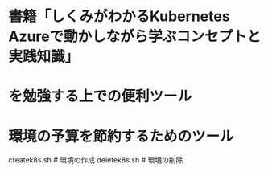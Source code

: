 # 書籍「しくみがわかるKubernetes Azureで動かしながら学ぶコンセプトと実践知識」
# を勉強する上での便利ツール


# 環境の予算を節約するためのツール
createk8s.sh  # 環境の作成
deletek8s.sh  # 環境の削除
